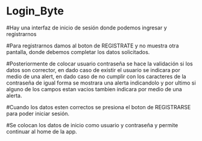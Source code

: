 # Login_Byte

#Hay una interfaz de inicio de sesión donde podemos ingresar y registrarnos

#Para registrarnos damos al boton de REGISTRATE y no muestra otra pantalla, donde debemos completar los datos solicitados.

#Posteriormente de colocar usuario contraseña se hace la validación si los datos son corrector, en dado caso de existir el usuario se indicara por medio de una alert, en dado caso de no cumplir con los caracteres de la contraseña de igual forma se mostrara una alerta indicandolo y por ultimo si alguno de los campos estan vacios tambien indicara por medio de una alerta.

#Cuando los datos esten correctos se presiona el boton de REGISTRARSE para poder iniciar sesión.

#Se colocan los datos de inicio como usuario y contraseña y permite continuar al home de la app.
